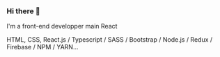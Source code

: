 ### Hi there 👋

I'm a front-end developper main React 


HTML, CSS, React.js / Typescript / SASS / Bootstrap / Node.js / Redux / Firebase / NPM / YARN...

<!--
**Keongy/Keongy** is a ✨ _special_ ✨ repository because its `README.md` (this file) appears on your GitHub profile.

Here are some ideas to get you started:

- 🔭 I’m currently working on ...
- 🌱 I’m currently learning ...
- 👯 I’m looking to collaborate on ...
- 🤔 I’m looking for help with ...
- 💬 Ask me about ...
- 📫 How to reach me: ...
- 😄 Pronouns: ...
- ⚡ Fun fact: ...
-->
